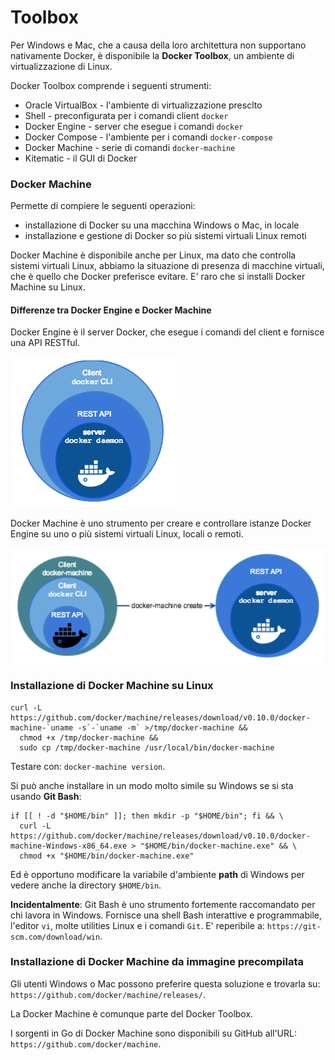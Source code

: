 # Toolbox

Per Windows e Mac, che a causa della loro architettura non supportano nativamente Docker, è disponibile la **Docker Toolbox**, un ambiente di virtualizzazione di Linux.

Docker Toolbox comprende i seguenti strumenti:
* Oracle VirtualBox - l'ambiente di virtualizzazione presclto
* Shell - preconfigurata per i comandi client `docker`
* Docker Engine - server che esegue i comandi `docker`
* Docker Compose - l'ambiente per i comandi `docker-compose`
* Docker Machine - serie di comandi `docker-machine`
* Kitematic - il GUI di Docker

### Docker Machine

Permette di compiere le seguenti operazioni:
* installazione di Docker su una macchina Windows o Mac, in locale
* installazione e gestione di Docker so più sistemi virtuali Linux remoti

Docker Machine è disponibile anche per Linux, ma dato che controlla sistemi virtuali Linux, abbiamo la situazione di presenza di macchine virtuali, che è quello che Docker preferisce evitare. E' raro che si installi Docker Machine su Linux.

#### Differenze tra **Docker Engine** e **Docker Machine**

Docker Engine è il server Docker, che esegue i comandi del client e fornisce una API RESTful.

![Docker Engine](../gitbook/images/docker-engine-arch.png)

Docker Machine è uno strumento per creare e controllare istanze Docker Engine su uno o più sistemi virtuali Linux, locali o remoti.

![Docker Machine](../gitbook/images/docker-machine-arch.png)

### Installazione di Docker Machine su Linux

```
curl -L https://github.com/docker/machine/releases/download/v0.10.0/docker-machine-`uname -s`-`uname -m` >/tmp/docker-machine &&
  chmod +x /tmp/docker-machine &&
  sudo cp /tmp/docker-machine /usr/local/bin/docker-machine
```

Testare con: `docker-machine version`.

Si può anche installare in un modo molto simile su Windows se si sta usando **Git Bash**:
```
if [[ ! -d "$HOME/bin" ]]; then mkdir -p "$HOME/bin"; fi && \
  curl -L https://github.com/docker/machine/releases/download/v0.10.0/docker-machine-Windows-x86_64.exe > "$HOME/bin/docker-machine.exe" && \
  chmod +x "$HOME/bin/docker-machine.exe"
```
Ed è opportuno modificare la variabile d'ambiente **path** di Windows per vedere anche la directory `$HOME/bin`.

**Incidentalmente**: Git Bash è uno strumento fortemente raccomandato per chi lavora in Windows. Fornisce una shell Bash interattive e programmabile, l'editor `vi`, molte utilities Linux e i comandi `Git`.
E' reperibile a: `https://git-scm.com/download/win`.

### Installazione di Docker Machine da immagine precompilata

Gli utenti Windows o Mac possono preferire questa soluzione e trovarla su:
`https://github.com/docker/machine/releases/`.

La Docker Machine è comunque parte del Docker Toolbox.

I sorgenti in Go di Docker Machine sono disponibili su GitHub all'URL:
`https://github.com/docker/machine`.

